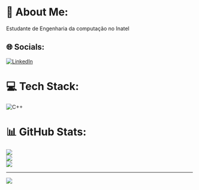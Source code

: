 # 💫 About Me:
Estudante de Engenharia da computação no Inatel 


## 🌐 Socials:
[![LinkedIn](https://img.shields.io/badge/LinkedIn-%230077B5.svg?logo=linkedin&logoColor=white)](https://linkedin.com/in/https://www.linkedin.com/in/fuad-murad-21b497266/) 

# 💻 Tech Stack:
![C++](https://img.shields.io/badge/c++-%2300599C.svg?style=for-the-badge&logo=c%2B%2B&logoColor=white)
# 📊 GitHub Stats:
![](https://github-readme-stats.vercel.app/api?username=FuadMurad1&theme=dark&hide_border=false&include_all_commits=false&count_private=false)<br/>
![](https://github-readme-streak-stats.herokuapp.com/?user=FuadMurad1&theme=dark&hide_border=false)<br/>
![](https://github-readme-stats.vercel.app/api/top-langs/?username=FuadMurad1&theme=dark&hide_border=false&include_all_commits=false&count_private=false&layout=compact)

---
[![](https://visitcount.itsvg.in/api?id=FuadMurad1&icon=0&color=0)](https://visitcount.itsvg.in)

<!-- Proudly created with GPRM ( https://gprm.itsvg.in ) -->